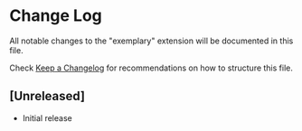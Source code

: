 # Change Log

All notable changes to the "exemplary" extension will be documented in this file.

Check [Keep a Changelog](http://keepachangelog.com/) for recommendations on how to structure this file.

## [Unreleased]

- Initial release